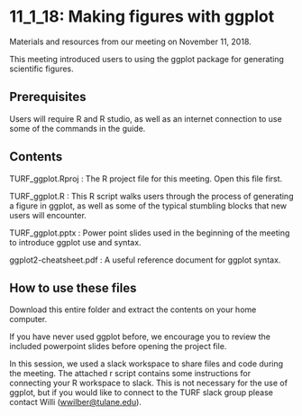 # 11_1_18: Making figures with ggplot

Materials and resources from our meeting on November 11, 2018. 

This meeting introduced users to using the ggplot package for generating scientific figures.

## Prerequisites

Users will require R and R studio, as well as an internet connection to use some of the commands in the guide.

## Contents

TURF_ggplot.Rproj : The R project file for this meeting. Open this file first.

TURF_ggplot.R : This R script walks users through the process of generating a figure in ggplot, as well as some of the typical stumbling blocks that new users will encounter.

TURF_ggplot.pptx : Power point slides used in the beginning of the meeting to introduce ggplot use and syntax.

ggplot2-cheatsheet.pdf : A useful reference document for ggplot syntax.


## How to use these files

Download this entire folder and extract the contents on your home computer.

If you have never used ggplot before, we encourage you to review the included powerpoint slides before opening the project file.

In this session, we used a slack workspace to share files and code during the meeting. The attached r script contains some instructions for connecting your R workspace to slack. This is not necessary for the use of ggplot, but if you would like to connect to the TURF slack group please contact Willi (wwilber@tulane.edu).

